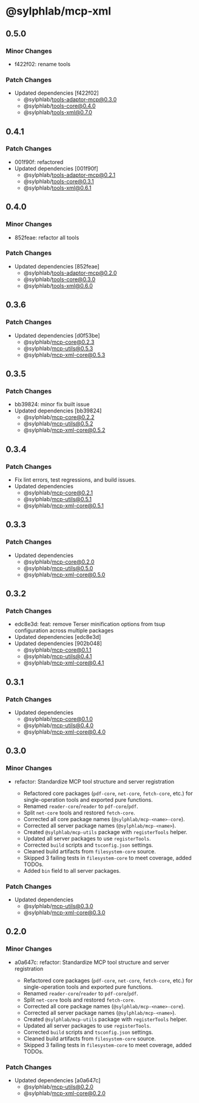 # @sylphlab/mcp-xml

## 0.5.0

### Minor Changes

- f422f02: rename tools

### Patch Changes

- Updated dependencies [f422f02]
  - @sylphlab/tools-adaptor-mcp@0.3.0
  - @sylphlab/tools-core@0.4.0
  - @sylphlab/tools-xml@0.7.0

## 0.4.1

### Patch Changes

- 001f90f: refactored
- Updated dependencies [001f90f]
  - @sylphlab/tools-adaptor-mcp@0.2.1
  - @sylphlab/tools-core@0.3.1
  - @sylphlab/tools-xml@0.6.1

## 0.4.0

### Minor Changes

- 852feae: refactor all tools

### Patch Changes

- Updated dependencies [852feae]
  - @sylphlab/tools-adaptor-mcp@0.2.0
  - @sylphlab/tools-core@0.3.0
  - @sylphlab/tools-xml@0.6.0

## 0.3.6

### Patch Changes

- Updated dependencies [d0f53be]
  - @sylphlab/mcp-core@0.2.3
  - @sylphlab/mcp-utils@0.5.3
  - @sylphlab/mcp-xml-core@0.5.3

## 0.3.5

### Patch Changes

- bb39824: minor fix built issue
- Updated dependencies [bb39824]
  - @sylphlab/mcp-core@0.2.2
  - @sylphlab/mcp-utils@0.5.2
  - @sylphlab/mcp-xml-core@0.5.2

## 0.3.4

### Patch Changes

- Fix lint errors, test regressions, and build issues.
- Updated dependencies
  - @sylphlab/mcp-core@0.2.1
  - @sylphlab/mcp-utils@0.5.1
  - @sylphlab/mcp-xml-core@0.5.1

## 0.3.3

### Patch Changes

- Updated dependencies
  - @sylphlab/mcp-core@0.2.0
  - @sylphlab/mcp-utils@0.5.0
  - @sylphlab/mcp-xml-core@0.5.0

## 0.3.2

### Patch Changes

- edc8e3d: feat: remove Terser minification options from tsup configuration across multiple packages
- Updated dependencies [edc8e3d]
- Updated dependencies [902b048]
  - @sylphlab/mcp-core@0.1.1
  - @sylphlab/mcp-utils@0.4.1
  - @sylphlab/mcp-xml-core@0.4.1

## 0.3.1

### Patch Changes

- Updated dependencies
  - @sylphlab/mcp-core@0.1.0
  - @sylphlab/mcp-utils@0.4.0
  - @sylphlab/mcp-xml-core@0.4.0

## 0.3.0

### Minor Changes

- refactor: Standardize MCP tool structure and server registration

  - Refactored core packages (`pdf-core`, `net-core`, `fetch-core`, etc.) for single-operation tools and exported pure functions.
  - Renamed `reader-core`/`reader` to `pdf-core`/`pdf`.
  - Split `net-core` tools and restored `fetch-core`.
  - Corrected all core package names (`@sylphlab/mcp-<name>-core`).
  - Corrected all server package names (`@sylphlab/mcp-<name>`).
  - Created `@sylphlab/mcp-utils` package with `registerTools` helper.
  - Updated all server packages to use `registerTools`.
  - Corrected `build` scripts and `tsconfig.json` settings.
  - Cleaned build artifacts from `filesystem-core` source.
  - Skipped 3 failing tests in `filesystem-core` to meet coverage, added TODOs.
  - Added `bin` field to all server packages.

### Patch Changes

- Updated dependencies
  - @sylphlab/mcp-utils@0.3.0
  - @sylphlab/mcp-xml-core@0.3.0

## 0.2.0

### Minor Changes

- a0a647c: refactor: Standardize MCP tool structure and server registration

  - Refactored core packages (`pdf-core`, `net-core`, `fetch-core`, etc.) for single-operation tools and exported pure functions.
  - Renamed `reader-core`/`reader` to `pdf-core`/`pdf`.
  - Split `net-core` tools and restored `fetch-core`.
  - Corrected all core package names (`@sylphlab/mcp-<name>-core`).
  - Corrected all server package names (`@sylphlab/mcp-<name>`).
  - Created `@sylphlab/mcp-utils` package with `registerTools` helper.
  - Updated all server packages to use `registerTools`.
  - Corrected `build` scripts and `tsconfig.json` settings.
  - Cleaned build artifacts from `filesystem-core` source.
  - Skipped 3 failing tests in `filesystem-core` to meet coverage, added TODOs.

### Patch Changes

- Updated dependencies [a0a647c]
  - @sylphlab/mcp-utils@0.2.0
  - @sylphlab/mcp-xml-core@0.2.0
